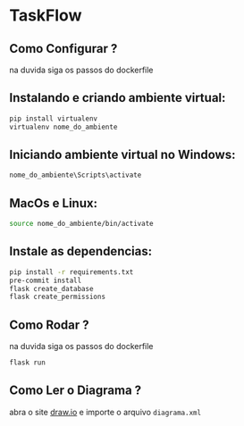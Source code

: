 # TaskFlow

## Como Configurar ?
na duvida siga os passos do dockerfile

## Instalando e criando ambiente virtual:
```sh
pip install virtualenv
virtualenv nome_do_ambiente
```
## Iniciando ambiente virtual no Windows:
```sh
nome_do_ambiente\Scripts\activate
```
## MacOs e Linux:
```sh
source nome_do_ambiente/bin/activate
```
## Instale as dependencias:
```sh
pip install -r requirements.txt
pre-commit install
flask create_database
flask create_permissions
```
## Como Rodar ?
na duvida siga os passos do dockerfile
```sh
flask run
```

## Como Ler o Diagrama ?
abra o site [draw.io](https://app.diagrams.net/) e importe o arquivo `diagrama.xml`
